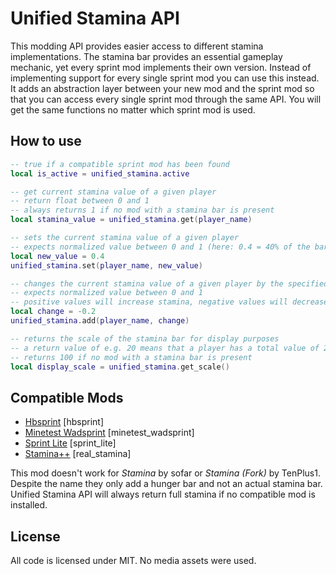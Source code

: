 # Unified Stamina API

This modding API provides easier access to different stamina implementations.
The stamina bar provides an essential gameplay mechanic, yet every sprint mod implements their own version.
Instead of implementing support for every single sprint mod you can use this instead.
It adds an abstraction layer between your new mod and the sprint mod so that you can access
every single sprint mod through the same API. You will get the same functions no matter which sprint mod is used.

## How to use

```lua
-- true if a compatible sprint mod has been found
local is_active = unified_stamina.active

-- get current stamina value of a given player
-- return float between 0 and 1
-- always returns 1 if no mod with a stamina bar is present
local stamina_value = unified_stamina.get(player_name)

-- sets the current stamina value of a given player
-- expects normalized value between 0 and 1 (here: 0.4 = 40% of the bar)
local new_value = 0.4
unified_stamina.set(player_name, new_value)

-- changes the current stamina value of a given player by the specified amount
-- expects normalized value between 0 and 1
-- positive values will increase stamina, negative values will decrease it (here: decrease by 20%)
local change = -0.2
unified_stamina.add(player_name, change)

-- returns the scale of the stamina bar for display purposes
-- a return value of e.g. 20 means that a player has a total value of 20 points at 100%
-- returns 100 if no mod with a stamina bar is present
local display_scale = unified_stamina.get_scale()
```

## Compatible Mods

* [Hbsprint](https://content.minetest.net/packages/texmex/hbsprint/) [hbsprint]
* [Minetest Wadsprint](https://content.minetest.net/packages/drkwv/minetest_wadsprint/) [minetest_wadsprint]
* [Sprint Lite](https://content.minetest.net/packages/mt-mods/sprint_lite/) [sprint_lite]
* [Stamina++](https://content.minetest.net/packages/nekobit/real_stamina/) [real_stamina]

This mod doesn't work for *Stamina* by sofar or *Stamina (Fork)* by TenPlus1. Despite the name they only add a hunger bar and not an actual stamina bar. Unified Stamina API will always return full stamina if no compatible mod is installed.

## License
All code is licensed under MIT. No media assets were used.